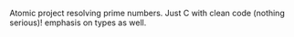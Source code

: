 Atomic project resolving prime numbers.
Just C with clean code (nothing serious)!
emphasis on types as well.

